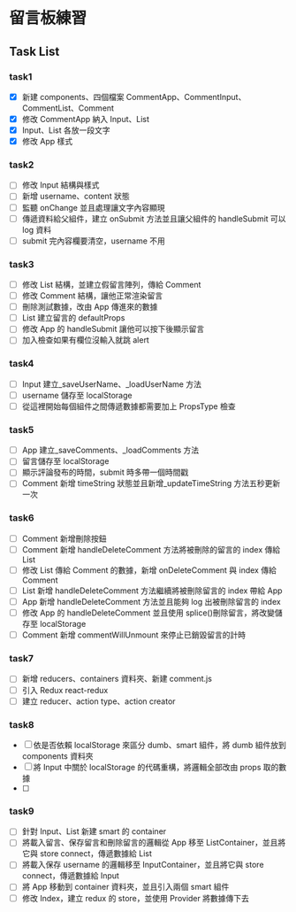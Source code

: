# 留言板練習

## Task List

### task1

- [x] 新建 components、四個檔案 CommentApp、CommentInput、CommentList、Comment
- [x] 修改 CommentApp 納入 Input、List
- [x] Input、List 各放一段文字
- [x] 修改 App 樣式

### task2

- [ ] 修改 Input 結構與樣式
- [ ] 新增 username、content 狀態
- [ ] 監聽 onChange 並且處理讓文字內容顯現
- [ ] 傳遞資料給父組件，建立 onSubmit 方法並且讓父組件的 handleSubmit 可以 log 資料
- [ ] submit 完內容欄要清空，username 不用

### task3

- [ ] 修改 List 結構，並建立假留言陣列，傳給 Comment
- [ ] 修改 Comment 結構，讓他正常渲染留言
- [ ] 刪除測試數據，改由 App 傳進來的數據
- [ ] List 建立留言的 defaultProps
- [ ] 修改 App 的 handleSubmit 讓他可以按下後顯示留言
- [ ] 加入檢查如果有欄位沒輸入就跳 alert

### task4

- [ ] Input 建立\_saveUserName、\_loadUserName 方法
- [ ] username 儲存至 localStorage
- [ ] 從這裡開始每個組件之間傳遞數據都需要加上 PropsType 檢查

### task5

- [ ] App 建立\_saveComments、\_loadComments 方法
- [ ] 留言儲存至 localStorage
- [ ] 顯示評論發布的時間，submit 時多帶一個時間戳
- [ ] Comment 新增 timeString 狀態並且新增\_updateTimeString 方法五秒更新一次

### task6

- [ ] Comment 新增刪除按鈕
- [ ] Comment 新增 handleDeleteComment 方法將被刪除的留言的 index 傳給 List
- [ ] 修改 List 傳給 Comment 的數據，新增 onDeleteComment 與 index 傳給 Comment
- [ ] List 新增 handleDeleteComment 方法繼續將被刪除留言的 index 帶給 App
- [ ] App 新增 handleDeleteComment 方法並且能夠 log 出被刪除留言的 index
- [ ] 修改 App 的 handleDeleteComment 並且使用 splice()刪除留言，將改變儲存至 localStorage
- [ ] Comment 新增 commentWillUnmount 來停止已銷毀留言的計時

### task7

- [ ] 新增 reducers、containers 資料夾、新建 comment.js
- [ ] 引入 Redux react-redux
- [ ] 建立 reducer、action type、action creator

### task8

- [ ] 依是否依賴 localStorage 來區分 dumb、smart 組件，將 dumb 組件放到 components 資料夾
- [ ] 將 Input 中關於 localStorage 的代碼重構，將邏輯全部改由 props 取的數據
- [ ]

### task9

- [ ] 針對 Input、List 新建 smart 的 container
- [ ] 將載入留言、保存留言和刪除留言的邏輯從 App 移至 ListContainer，並且將它與 store connect，傳遞數據給 List
- [ ] 將載入保存 username 的邏輯移至 InputContainer，並且將它與 store connect，傳遞數據給 Input
- [ ] 將 App 移動到 container 資料夾，並且引入兩個 smart 組件
- [ ] 修改 Index，建立 redux 的 store，並使用 Provider 將數據傳下去
